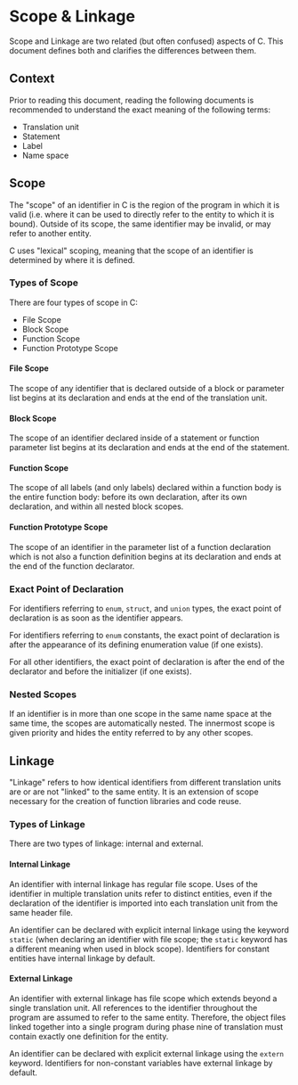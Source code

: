 # Scope & Linkage

Scope and Linkage are two related (but often confused) aspects of C. This document defines both and clarifies the differences between them.

## Context

Prior to reading this document, reading the following documents is recommended to understand the exact meaning of the following terms:
* Translation unit
* Statement
* Label
* Name space

## Scope

The "scope" of an identifier in C is the region of the program in which it is valid (i.e. where it can be used to directly refer to the entity to which it is bound). Outside of its scope, the same identifier may be invalid, or may refer to another entity.

C uses "lexical" scoping, meaning that the scope of an identifier is determined by where it is defined.

### Types of Scope

There are four types of scope in C:
* File Scope
* Block Scope
* Function Scope
* Function Prototype Scope

#### File Scope

The scope of any identifier that is declared outside of a block or parameter list begins at its declaration and ends at the end of the translation unit.

#### Block Scope

The scope of an identifier declared inside of a statement or function parameter list begins at its declaration and ends at the end of the statement.

#### Function Scope

The scope of all labels (and only labels) declared within a function body is the entire function body: before its own declaration, after its own declaration, and within all nested block scopes.

#### Function Prototype Scope

The scope of an identifier in the parameter list of a function declaration which is not also a function definition begins at its declaration and ends at the end of the function declarator.

### Exact Point of Declaration

For identifiers referring to `enum`, `struct`, and `union` types, the exact point of declaration is as soon as the identifier appears.

For identifiers referring to `enum` constants, the exact point of declaration is after the appearance of its defining enumeration value (if one exists).

For all other identifiers, the exact point of declaration is after the end of the declarator and before the initializer (if one exists).

### Nested Scopes

If an identifier is in more than one scope in the same name space at the same time, the scopes are automatically nested. The innermost scope is given priority and hides the entity referred to by any other scopes.

## Linkage

"Linkage" refers to how identical identifiers from different translation units are or are not "linked" to the same entity. It is an extension of scope necessary for the creation of function libraries and code reuse.

### Types of Linkage

There are two types of linkage: internal and external.

#### Internal Linkage

An identifier with internal linkage has regular file scope. Uses of the identifier in multiple translation units refer to distinct entities, even if the declaration of the identifier is imported into each translation unit from the same header file.

An identifier can be declared with explicit internal linkage using the keyword `static` (when declaring an identifier with file scope; the `static` keyword has a different meaning when used in block scope). Identifiers for constant entities have internal linkage by default.

#### External Linkage

An identifier with external linkage has file scope which extends beyond a single translation unit. All references to the identifier throughout the program are assumed to refer to the same entity. Therefore, the object files linked together into a single program during phase nine of translation must contain exactly one definition for the entity.

An identifier can be declared with explicit external linkage using the `extern` keyword. Identifiers for non-constant variables have external linkage by default.
